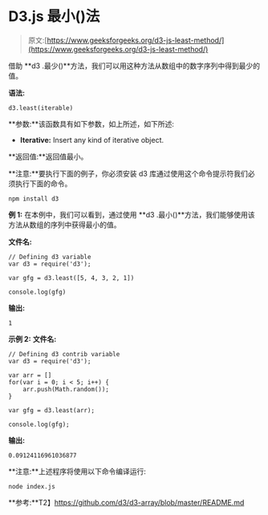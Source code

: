 # D3.js 最小()法

> 原文:[https://www.geeksforgeeks.org/d3-js-least-method/](https://www.geeksforgeeks.org/d3-js-least-method/)

借助 **d3 .最少()**方法，我们可以用这种方法从数组中的数字序列中得到最少的值。

**语法:**

```
d3.least(iterable)
```

**参数:**该函数具有如下参数，如上所述，如下所述:

*   **Iterative:** Insert any kind of iterative object.

**返回值:**返回值最小。

**注意:**要执行下面的例子，你必须安装 d3 库通过使用这个命令提示符我们必须执行下面的命令。

```
npm install d3

```

**例 1:** 在本例中，我们可以看到，通过使用 **d3 .最小()**方法，我们能够使用该方法从数组的序列中获得最小的值。

**文件名:**

```
// Defining d3 variable  
var d3 = require('d3');

var gfg = d3.least([5, 4, 3, 2, 1])

console.log(gfg)
```

**输出:**

```
1

```

**示例 2:** **文件名:**

```
// Defining d3 contrib variable  
var d3 = require('d3');

var arr = []
for(var i = 0; i < 5; i++) {
    arr.push(Math.random());
}

var gfg = d3.least(arr);

console.log(gfg);
```

**输出:**

```
0.09124116961036877
```

**注意:**上述程序将使用以下命令编译运行:

```
node index.js
```

**参考:**T2】https://github.com/d3/d3-array/blob/master/README.md